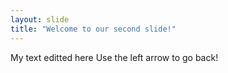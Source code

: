 ```yaml
---
layout: slide
title: "Welcome to our second slide!"
---
```

My text editted here
Use the left arrow to go back!
